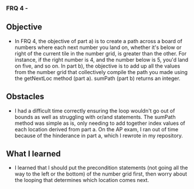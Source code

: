### FRQ 4 -
## Objective
- In FRQ 4, the objective of part a) is to create a path across a board of 
numbers where each next number you land on, whether it's below or right of the 
current tile in the number grid, is greater than the other. For instance, if the 
right number is 4, and the number below is 5, you'd land on five, and so on. In part
b), the objective is to add up all the values from the number grid that collectively
compile the path you made using the getNextLoc method (part a). sumPath (part b) 
returns an integer.
## Obstacles
- I had a difficult time correctly ensuring the loop wouldn't go out of bounds
as well as struggling with or/and statements. The sumPath method was simple as is,
only needing to add together index values of each location derived from part a. On
the AP exam, I ran out of time because of the hinderance in part a, which I rewrote
in my repository.
## What I learned
- I learned that I should put the precondition statements (not going all the way
to the left or the bottom) of the number grid first, then worry about the looping
that determines which location comes next.